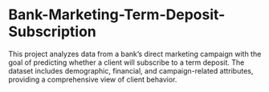 # Bank-Marketing-Term-Deposit-Subscription
This project analyzes data from a bank’s direct marketing campaign with the goal of predicting whether a client will subscribe to a term deposit. The dataset includes demographic, financial, and campaign-related attributes, providing a comprehensive view of client behavior.
